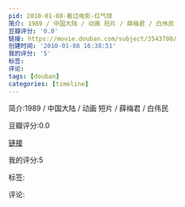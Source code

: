 ```yaml
---
pid: 2010-01-08-看过电影-红气球
简介: 1989 / 中国大陆 / 动画 短片 / 薛梅君 / 白伟民
豆瓣评分: '0.0'
链接: https://movie.douban.com/subject/3543708/
创建时间: '2010-01-08 16:38:51'
我的评分: '5'
标签:
评论:
tags: [douban]
categories: [timeline]
---
```

简介:1989 / 中国大陆 / 动画 短片 / 薛梅君 / 白伟民

豆瓣评分:0.0

[链接](https://movie.douban.com/subject/3543708/)

我的评分:5

标签:

评论:

